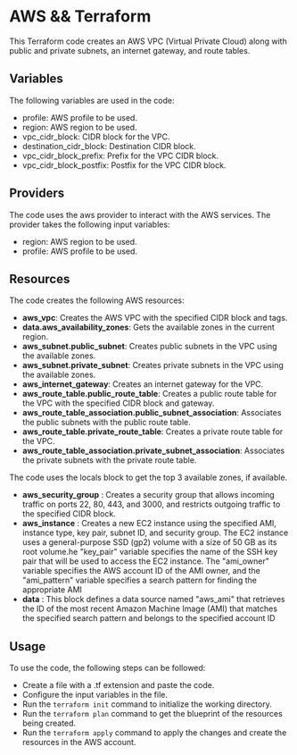 # AWS && Terraform 
This Terraform code creates an AWS VPC (Virtual Private Cloud) along with public and private subnets, an internet gateway, and route tables.

## Variables
The following variables are used in the code:

- profile: AWS profile to be used.
- region: AWS region to be used. 
- vpc_cidr_block: CIDR block for the VPC.
- destination_cidr_block: Destination CIDR block.
- vpc_cidr_block_prefix: Prefix for the VPC CIDR block.
- vpc_cidr_block_postfix: Postfix for the VPC CIDR block.
## Providers
The code uses the aws provider to interact with the AWS services. The provider takes the following input variables:

- region: AWS region to be used.
- profile: AWS profile to be used.
## Resources
The code creates the following AWS resources:

- **aws_vpc**: Creates the AWS VPC with the specified CIDR block and tags.
- **data.aws_availability_zones**: Gets the available zones in the current region.
- **aws_subnet.public_subnet**: Creates public subnets in the VPC using the available zones.
- **aws_subnet.private_subnet**: Creates private subnets in the VPC using the available zones.
- **aws_internet_gateway**: Creates an internet gateway for the VPC.
- **aws_route_table.public_route_table**: Creates a public route table for the VPC with the specified CIDR block and gateway.
- **aws_route_table_association.public_subnet_association**: Associates the public subnets with the public route table.
- **aws_route_table.private_route_table**: Creates a private route table for the VPC.
- **aws_route_table_association.private_subnet_association**: Associates the private subnets with the private route table.

The code uses the locals block to get the top 3 available zones, if available.

- **aws_security_group** : Creates a security group that allows incoming traffic on ports 22, 80, 443, and 3000, and restricts outgoing traffic to the specified CIDR block.
- **aws_instance** : Creates a new EC2 instance using the specified AMI, instance type, key pair, subnet ID, and security group. The EC2 instance uses a general-purpose SSD (gp2) volume with a size of 50 GB as its root volume.he "key_pair" variable specifies the name of the SSH key pair that will be used to access the EC2 instance. The "ami_owner" variable specifies the AWS account ID of the AMI owner, and the "ami_pattern" variable specifies a search pattern for finding the appropriate AMI
- **data** : This block defines a data source named "aws_ami" that retrieves the ID of the most recent Amazon Machine Image (AMI) that matches the specified search pattern and belongs to the specified account ID

## Usage
To use the code, the following steps can be followed:

- Create a file with a .tf extension and paste the code.
- Configure the input variables in the file.
- Run the `terraform init` command to initialize the working directory.
- Run the `terraform plan` command to get the blueprint of the resources being created.
- Run the `terraform apply` command to apply the changes and create the resources in the AWS account.
  